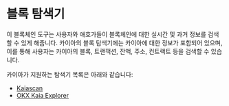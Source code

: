 # 블록 탐색기

이 블록체인 도구는 사용자와 애호가들이 블록체인에 대한 실시간 및 과거 정보를 검색할 수 있게 해줍니다. 카이아의 블록 탐색기에는 카이아에 대한 정보가 포함되어 있으며, 이를 통해 사용자는 카이아의 블록, 트랜잭션, 잔액, 주소, 컨트랙트 등을 검색할 수 있습니다.

카이아가 지원하는 탐색기 목록은 아래와 같습니다:

- [Kaiascan](https://www.kaiascan.io/)
- [OKX Kaia Explorer](https://www.okx.com/web3/explorer/kaia)
